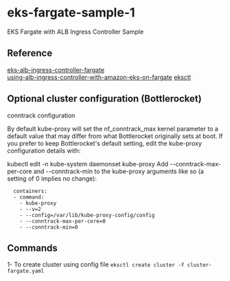 # eks-fargate-sample-1

EKS Fargate with ALB Ingress Controller Sample

## Reference  

[eks-alb-ingress-controller-fargate](https://aws.amazon.com/premiumsupport/knowledge-center/eks-alb-ingress-controller-fargate/)  
[using-alb-ingress-controller-with-amazon-eks-on-fargate](https://aws.amazon.com/blogs/containers/using-alb-ingress-controller-with-amazon-eks-on-fargate/)
[eksctl](https://github.com/weaveworks/eksctl)

## Optional cluster configuration (Bottlerocket)

conntrack configuration

By default kube-proxy will set the nf_conntrack_max kernel parameter to a default value that may differ from what Bottlerocket originally sets at boot. If you prefer to keep Bottlerocket's default setting, edit the kube-proxy configuration details with:

kubectl edit -n kube-system daemonset kube-proxy
Add --conntrack-max-per-core and --conntrack-min to the kube-proxy arguments like so (a setting of 0 implies no change):

      containers:
      - command:
        - kube-proxy
        - --v=2
        - --config=/var/lib/kube-proxy-config/config
        - --conntrack-max-per-core=0
        - --conntrack-min=0

## Commands

1- To create cluster using config file
    `eksctl create cluster -f cluster-fargate.yaml`
